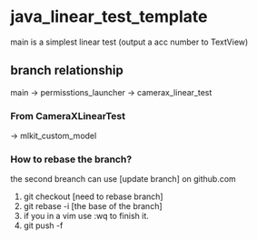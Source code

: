 # java_linear_test_template

main is a simplest linear test (output a acc number to TextView)


## branch relationship

main -> permisstions_launcher -> camerax_linear_test

### From CameraXLinearTest

 -> mlkit_custom_model


### How to rebase the branch?

the second breanch can use [update branch] on github.com 

1. git checkout [need to rebase branch]
2. git rebase -i [the base of the branch]
3. if you in a vim use :wq to finish it.
4. git push -f
